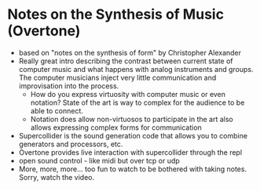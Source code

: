 # Notes on the Synthesis of Music (Overtone)
* based on "notes on the synthesis of form" by Christopher Alexander
* Really great intro describing the contrast between current state of
  computer music and what happens with analog instruments and groups.
  The computer musicians inject very little communication and
  improvisation into the process.
  * How do you express virtuosity with computer music or even
    notation?  State of the art is way to complex for the audience to
    be able to connect.
  * Notation does allow non-virtuosos to participate in the art also
    allows expressing complex forms for communication
* Supercollider is the sound generation code that allows you to
  combine generators and processors, etc.
* Overtone provides live interaction with supercollider through the
  repl
* open sound control - like midi but over tcp or udp
* More, more, more... too fun to watch to be bothered with taking
  notes.  Sorry, watch the video.
